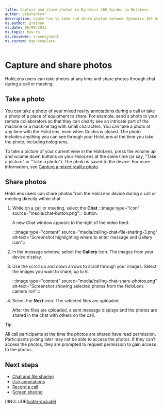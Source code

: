 ```yaml
---
title: Capture and share photos in Dynamics 365 Guides on HoloLens
author: prashantyvr
description: Learn how to take and share photos between Dynamics 365 Guides users and Teams users
ms.author: prashan
ms.date: 06/09/2023
ms.topic: how-to
ms.reviewer: v-wendysmith
ms.custom: bap-template
---
```


# Capture and share photos

HoloLens users can take photos at any time and share photos through chat during a call or meeting.

## Take a photo

You can take a photo of your mixed reality annotations during a call or take a photo of a piece of equipment to share. For example, send a photo to your remote collaborators so that they can clearly see an intricate part of the machine or a machine tag with small characters. You can take a photo at any time with the HoloLens, even when Guides is closed. The photo includes anything you can see through your HoloLens at the time you take the photo, including holograms.

To take a picture of your current view in the HoloLens, press the volume up and volume down buttons on your HoloLens at the same time (or say, "Take a picture” or “Take a photo”). The photo is saved to the device. For more information, see [Capture a mixed reality photo](/hololens/holographic-photos-and-videos#capture-a-mixed-reality-photo).

## Share photos

HoloLens users can share photos from the HoloLens device during a call or meeting directly within chat.

1. While [on a call](calling-start-call.md) or meeting, select the **Chat** :::image type="icon" source="media/chat-button.png"::: button.

   A new Chat window appears to the right of the video feed.

   :::image type="content" source="media/calling-chat-file-sharing-3.png" alt-text="Screenshot highlighting where to enter message and Gallery icon":::

1. In the message window, select the **Gallery** icon. The images from your device display.

1. Use the scroll up and down arrows to scroll through your images. Select the images you want to share, up to 6.

   :::image type="content" source="media/calling-chat-share-photos.png" alt-text="Screenshot showing selected photos from the HoloLens camera roll":::

1. Select the **Next** icon. The selected files are uploaded.

   After the files are uploaded, a sent message displays and the photos are shared in the chat with others on the call.

> [!TIP]
> All call participants at the time the photos are shared have read permission. Participants joining later may not be able to access the photos. If they can’t access the photos, they are prompted to request permission to gain access to the photos.

## Next steps

- [Chat and file sharing](calling-chat-file-sharing.md)
- [Use annotations](calling-annotations.md)
- [Record a call](calling-record-call.md)
- [Screen sharing](calling-screen-sharing.md)

[!INCLUDE[footer-include](../includes/footer-banner.md)]

